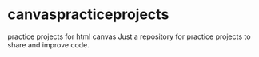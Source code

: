 # canvaspracticeprojects
practice projects for html canvas
Just a repository for practice projects to share and improve code.
